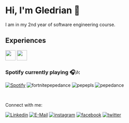 # Hi, I'm Gledrian :wave:

I am in my 2nd year of software engineering course. 

## Experiences
<div>
<img src="https://user-images.githubusercontent.com/85834181/127054060-07f278a0-4861-4e73-9a18-c4e43a534331.png" width=32 height=32>
<img src="https://user-images.githubusercontent.com/85834181/127055113-ff1375ca-17f0-4aab-a74c-bf77637155ef.png" width=32 height=32>
</div>

### Spotify currently playing :headphones::notes::
[![Spotify](https://novatorem-indol-three.vercel.app/api/spotify)](https://open.spotify.com/user/gledrianregalagutierrez)
![fortnitepepedance](https://user-images.githubusercontent.com/68104451/114303700-c17c7900-9acf-11eb-8f5c-4b7c4673739c.gif)
![pepepls](https://user-images.githubusercontent.com/68104451/114303706-c5100000-9acf-11eb-8ee4-0e75d8932f3e.gif)
![pepedance](https://user-images.githubusercontent.com/68104451/114303707-c6412d00-9acf-11eb-897d-88840e56ec52.gif)

<br><p align="left">Connect with me:<br>
  
  [![Linkedin](https://img.shields.io/badge/linked-in-369?style=flat-square&logo=linkedin&logoColor=white&color=blue)](https://www.linkedin.com/in/gledrian-gutierrez-979a09211/)
  [![E-Mail](https://img.shields.io/badge/email-reveal-2a8?style=flat-square&logo=gmail&logoColor=white)](https://mailhide.io/e/wLbJpcl9)
  [![instagram](https://img.shields.io/badge/Instagram-ig-red)](https://www.instagram.com/gledrian.dev/)
  [![facebook](https://img.shields.io/badge/facebook-fb-blue)](https://www.facebook.com/gledrian.gutierrez)
  [![twitter](https://img.shields.io/badge/twitter-tt-blue)](https://twitter.com/gledriandev)
</p>
